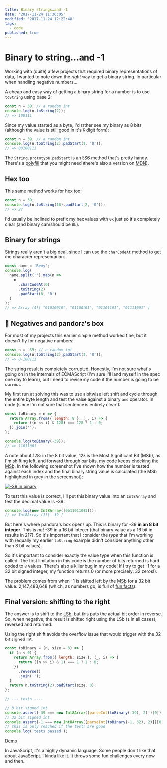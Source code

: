 ```yaml
---
title: Binary strings…and -1
date: '2017-11-24 11:36:05'
modified: '2017-11-24 12:22:48'
tags:
  - code
published: true
---
```

# Binary to string…and -1

Working with (quite) a few projects that required binary representations of
data, I wanted to note down the _right_ way to get a binary string. In
particular when handling negative numbers…

<!--more-->

A cheap and easy way of getting a binary string for a number is to use
`toString` using base 2:

```js
const n = 39; // a random int
console.log(n.toString(2));
// => 100111
```

Since my value started as a byte, I'd rather see my binary as 8 bits (although
the value is still good in it's 6 digit form):

```js
const n = 39; // a random int
console.log(n.toString(2).padStart(8, '0'));
// => 00100111
```

The `String.prototype.padStart` is an ES6 method that's pretty handy. There's a
[polyfill](https://cdn.polyfill.io/v2/polyfill.js?features=String.prototype.padStart|always)
that you might need (there's also a version on
[MDN](https://developer.mozilla.org/en-US/docs/Web/JavaScript/Reference/Global_Objects/String/padStart#Polyfill)).

## Hex too

This same method works for hex too:

```js
const n = 39;
console.log(n.toString(16).padStart(2, '0'));
// => 27
```

I'd usually be inclined to prefix my hex values with `0x` just so it's
completely clear (and binary can/should be `0b`).

## Binary for strings

Strings really aren't a big deal, since I can use the `charCodeAt` method to get
the character representation.

```js
const name = 'Remy';
console.log(
  name.split('').map(n =>
    n
      .charCodeAt(0)
      .toString(2)
      .padStart(8, '0')
  )
);
// => Array (4)[ "01010010", "01100101", "01101101", "01111001" ]
```

## 🚨 Negatives and pandora's box

For most of my projects this earlier simple method worked fine, but it doesn't
fly for negative numbers:

```js
const n = -39; // a random int
console.log(n.toString(2).padStart(8, '0'));
// => 0-100111
```

The string result is completely corrupted. Honestly, I'm not sure what's going
on in the internals of ECMAScript (I'm sure I'll land myself in the spec one day
to learn), but I need to revise my code if the number is going to be correct.

My first run at solving this was to use a bitwise left shift and cycle through
the entire byte length and test the value against a binary `and` operator. In
code (since I'm not sure that sentence is entirely clear!):

```js
const toBinary = n => {
  return Array.from({ length: 8 }, (_, i) => {
    return ((n << i) & 128) === 128 ? 1 : 0;
  }).join('');
};

console.log(toBinary(-39));
// => 11011001
```

A note about 128: in the 8 bit value, 128 is the Most Significant Bit (MSb), as
I'm shifting left, and forward through our bits, my code keeps checking the
<abbr title="Most Significant Bit">MSb</abbr>. In the following screenshot I've
shown how the number is tested against each index and the final binary string
value is calculated (the MSb highlighted in grey in the screenshot):

[![-39 in binary](/images/negative-39.gif)](https://bitcalc.isthe.link)

To test this value is correct, I'll put this binary value into an `Int8Array`
and test the decimal value is -39:

```js
console.log(new Int8Array([0b11011001]));
// => Int8Array (1)[ -39 ]
```

But here's where pandora's box opens up. This is binary for -39 **in an 8 bit
integer**. This is _not_ -39 in a 16 bit integer (that binary value as a 16 bit
in results in 217). So it's important that I consider the _type_ that I'm
working with (equally my earlier `toString` example didn't consider anything
other than 8 bit values).

So it's important to consider exactly the value type when this function is
called. The first limitation in this code is the number of bits returned is hard
coded to `8` values. There's also a killer bug in my code! If I try to get -1
for a 32 bit signed integer, my function returns 0 (or more precisely: 32
zeros!).

The problem comes from when -1 is shifted left by the
<abbr title="Most Significant Bit">MSb</abbr> for a 32 bit value: 2,147,483,648
(which, as numbers go, is full of
[fun facts](https://en.m.wikipedia.org/wiki/2,147,483,647)).

## Final version: shifting to the right

The answer is to shift to the <abbr title="Least Significant Bit">LSb</abbr>,
but this puts the actual bit order in reverse. So, when negative, the result is
shifted right using the LSb (`1` in all cases), reversed and returned.

Using the right shift avoids the overflow issue that would trigger with the 32
bit signed int.

```js
const toBinary = (n, size = 8) => {
  if (n < 0) {
    return Array.from({ length: size }, (_, i) => {
      return ((n >> i) & 1) === 1 ? 1 : 0;
    })
      .reverse()
      .join('');
  }
  return n.toString(2).padStart(size, 0);
};

// --- tests ----

// 8 bit signed int
console.assert(-39 === new Int8Array([parseInt(toBinary(-39), 2)])[0]);
// 32 bit signed int
console.assert(-1 === new Int8Array([parseInt(toBinary(-1, 32), 2)])[0]);
// this is only reached if the tests are good
console.log('tests passed');
```

[Demo](https://jsbin.com/fezevey/edit?js,console)

In JavaScript, it's a highly dynamic language. Some people don't like that about
JavaScript. I kinda like it. It throws some fun challenges every now and then.

